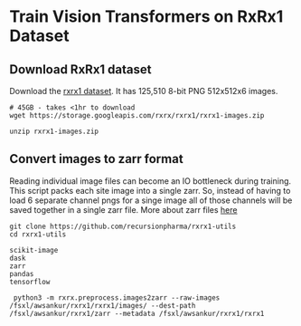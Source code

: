 # Train Vision Transformers on RxRx1 Dataset

## Download RxRx1 dataset

Download the [rxrx1 dataset](https://www.rxrx.ai/rxrx1#Download). It has 125,510 8-bit PNG 512x512x6 images. 

```
# 45GB - takes <1hr to download
wget https://storage.googleapis.com/rxrx/rxrx1/rxrx1-images.zip

unzip rxrx1-images.zip
```

## Convert images to zarr format

Reading individual image files can become an IO bottleneck during training. This script packs each site image into a single zarr. So, instead of having to load 6 separate channel pngs for a singe image all of those channels will be saved together in a single zarr file. More about zarr files [here](https://zarr.readthedocs.io/en/stable/)

```
git clone https://github.com/recursionpharma/rxrx1-utils
cd rxrx1-utils

scikit-image
dask
zarr
pandas
tensorflow

 python3 -m rxrx.preprocess.images2zarr --raw-images /fsxl/awsankur/rxrx1/rxrx1/images/ --dest-path /fsxl/awsankur/rxrx1/zarr --metadata /fsxl/awsankur/rxrx1/rxrx1
```
